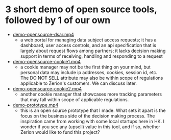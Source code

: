 # 3 short demo of open source tools, followed by 1 of our own
- [demo-opensource-dsar.mp4](demo-opensource-dsar.mp4)
   - a web portal for managing data subject access requests; it has a dashboard, user access controls, and an api specification that is largely about request flows among partners; it lacks decision making support in terms of receiving, handling and responding to a request
- [demo-opensource-cookie1.mp4](demo-opensource-cookie1.mp4)
   - a cookie manager may not be the first thing on your mind, but personal data may include ip addresses, cookies, session id, etc. The DO NOT SELL attribute may also be within scope of regulations applicable to Zerion's customers. We can discuss later.
- [demo-opensource-cookie2.mp4](demo-opensource-cookie2.mp4)
   - another cookie manager that showcases more tracking parameters that may fall within scope of applicable regulations.
- [demo-prototype.mp4](demo-prototype.mp4)
   - this is an open source prototype that I made. What sets it apart is the focus on the business side of the decision making process. The inspiration came from working with some local startups here in HK. I wonder if you see any (upsell) value in this tool, and if so, whether Zerion would like to fund this project?

